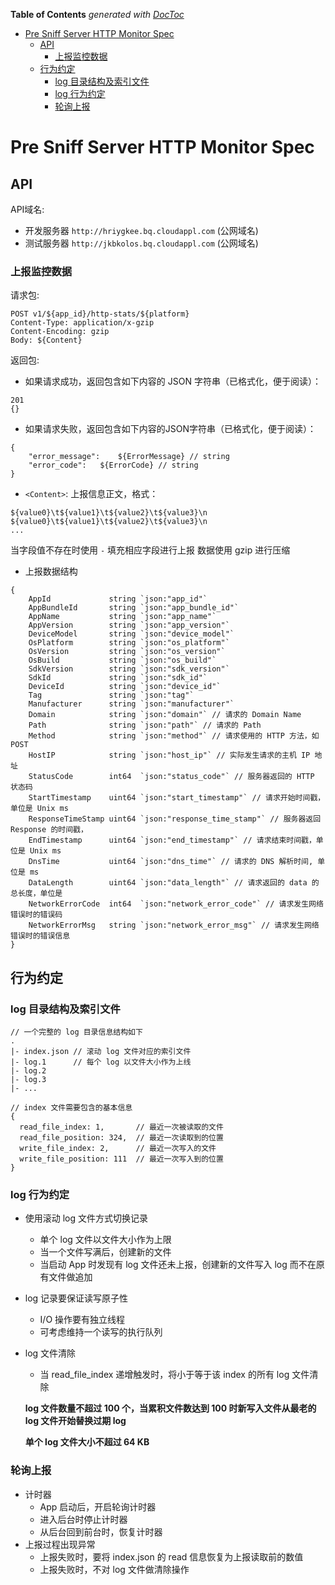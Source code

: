 <!-- START doctoc generated TOC please keep comment here to allow auto update -->
<!-- DON'T EDIT THIS SECTION, INSTEAD RE-RUN doctoc TO UPDATE -->
**Table of Contents**  *generated with [DocToc](https://github.com/thlorenz/doctoc)*

- [Pre Sniff Server HTTP Monitor Spec](#pre-sniff-server-http-monitor-spec)
  - [API](#api)
    - [上报监控数据](#%E4%B8%8A%E6%8A%A5%E7%9B%91%E6%8E%A7%E6%95%B0%E6%8D%AE)
  - [行为约定](#%E8%A1%8C%E4%B8%BA%E7%BA%A6%E5%AE%9A)
    - [log 目录结构及索引文件](#log-%E7%9B%AE%E5%BD%95%E7%BB%93%E6%9E%84%E5%8F%8A%E7%B4%A2%E5%BC%95%E6%96%87%E4%BB%B6)
    - [log 行为约定](#log-%E8%A1%8C%E4%B8%BA%E7%BA%A6%E5%AE%9A)
    - [轮询上报](#%E8%BD%AE%E8%AF%A2%E4%B8%8A%E6%8A%A5)

<!-- END doctoc generated TOC please keep comment here to allow auto update -->

# Pre Sniff Server HTTP Monitor Spec

## API

API域名: 

* 开发服务器 `http://hriygkee.bq.cloudappl.com` (公网域名)
* 测试服务器 `http://jkbkolos.bq.cloudappl.com` (公网域名)

### 上报监控数据

请求包:
```
POST v1/${app_id}/http-stats/${platform}
Content-Type: application/x-gzip
Content-Encoding: gzip
Body: ${Content}
```

返回包:

- 如果请求成功，返回包含如下内容的 JSON 字符串（已格式化，便于阅读）：
```
201
{}
```

- 如果请求失败，返回包含如下内容的JSON字符串（已格式化，便于阅读）：
```
{
    "error_message":    ${ErrorMessage} // string
    "error_code":   ${ErrorCode} // string
}
```

* `<Content>`: 上报信息正文，格式：
```
${value0}\t${value1}\t${value2}\t${value3}\n
${value0}\t${value1}\t${value2}\t${value3}\n
...
```
当字段值不存在时使用 `-` 填充相应字段进行上报
数据使用 gzip 进行压缩

* 上报数据结构
```
{	
	AppId             string `json:"app_id"`
	AppBundleId       string `json:"app_bundle_id"`
	AppName           string `json:"app_name"`
	AppVersion        string `json:"app_version"`
	DeviceModel       string `json:"device_model"`
	OsPlatform        string `json:"os_platform"`
	OsVersion         string `json:"os_version"`
	OsBuild           string `json:"os_build"`
	SdkVersion        string `json:"sdk_version"`
	SdkId             string `json:"sdk_id"`
	DeviceId          string `json:"device_id"`
	Tag               string `json:"tag"`
	Manufacturer      string `json:"manufacturer"`
	Domain            string `json:"domain"` // 请求的 Domain Name
	Path              string `json:"path"` // 请求的 Path
	Method            string `json:"method"` // 请求使用的 HTTP 方法，如 POST
	HostIP            string `json:"host_ip"` // 实际发生请求的主机 IP 地址
	StatusCode        int64  `json:"status_code"` // 服务器返回的 HTTP 状态码
	StartTimestamp    uint64 `json:"start_timestamp"` // 请求开始时间戳，单位是 Unix ms
	ResponseTimeStamp uint64 `json:"response_time_stamp"` // 服务器返回 Response 的时间戳，
	EndTimestamp      uint64 `json:"end_timestamp"` // 请求结束时间戳，单位是 Unix ms
	DnsTime           uint64 `json:"dns_time"` // 请求的 DNS 解析时间, 单位是 ms
	DataLength        uint64 `json:"data_length"` // 请求返回的 data 的总长度，单位是 
	NetworkErrorCode  int64  `json:"network_error_code"` // 请求发生网络错误时的错误码
	NetworkErrorMsg   string `json:"network_error_msg"` // 请求发生网络错误时的错误信息
}
```

## 行为约定

### log 目录结构及索引文件

```
// 一个完整的 log 目录信息结构如下
.
|- index.json // 滚动 log 文件对应的索引文件
|- log.1      // 每个 log 以文件大小作为上线
|- log.2
|- log.3
|- ...
```

```
// index 文件需要包含的基本信息
{
  read_file_index: 1,       // 最近一次被读取的文件
  read_file_position: 324,  // 最近一次读取到的位置
  write_file_index: 2,      // 最近一次写入的文件
  write_file_position: 111  // 最近一次写入到的位置
}
```

### log 行为约定

- 使用滚动 log 文件方式切换记录
  - 单个 log 文件以文件大小作为上限
  - 当一个文件写满后，创建新的文件
  - 当启动 App 时发现有 log 文件还未上报，创建新的文件写入 log 而不在原有文件做追加
- log 记录要保证读写原子性
  - I/O 操作要有独立线程
  - 可考虑维持一个读写的执行队列
- log 文件清除
  - 当 read_file_index 递增触发时，将小于等于该 index 的所有 log 文件清除
  
  **log 文件数量不超过 100 个，当累积文件数达到 100 时新写入文件从最老的 log 文件开始替换过期 log**
  
  **单个 log 文件大小不超过 64 KB**
  

### 轮询上报

- 计时器
  - App 启动后，开启轮询计时器
  - 进入后台时停止计时器
  - 从后台回到前台时，恢复计时器
- 上报过程出现异常
  - 上报失败时，要将 index.json 的 read 信息恢复为上报读取前的数值
  - 上报失败时，不对 log 文件做清除操作